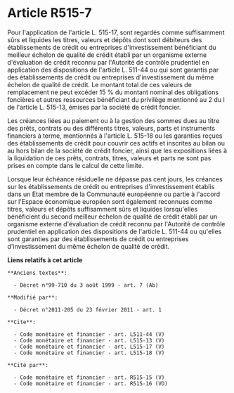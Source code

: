 # Article R515-7

Pour l'application de l'article L. 515-17, sont regardés comme suffisamment sûrs et liquides les titres, valeurs et dépôts
dont sont débiteurs des établissements de crédit ou entreprises d'investissement bénéficiant du meilleur échelon de qualité
de crédit établi par un organisme externe d'évaluation de crédit reconnu par l'Autorité de contrôle prudentiel en application
des dispositions de l'article L. 511-44 ou qui sont garantis par des établissements de crédit ou entreprises d'investissement
du même échelon de qualité de crédit. Le montant total de ces valeurs de remplacement ne peut excéder 15 % du montant nominal
des obligations foncières et autres ressources bénéficiant du privilège mentionné au 2 du I de l'article L. 515-13, émises
par la société de crédit foncier. 

Les créances liées au paiement ou à la gestion des sommes dues au titre des prêts, contrats ou des différents titres,
valeurs, parts et instruments financiers à terme, mentionnés à l'article L. 515-18 ou les garanties reçues des établissements
de crédit pour couvrir ces actifs et inscrites au bilan ou au hors bilan de la société de crédit foncier, ainsi que les
expositions liées à la liquidation de ces prêts, contrats, titres, valeurs et parts ne sont pas prises en compte dans le
calcul de cette limite. 

Lorsque leur échéance résiduelle ne dépasse pas cent jours, les créances sur les établissements de crédit ou entreprises
d'investissement établis dans un Etat membre de la Communauté européenne ou partie à l'accord sur l'Espace économique
européen sont également reconnues comme titres, valeurs et dépôts suffisamment sûrs et liquides lorsqu'elles bénéficient du
second meilleur échelon de qualité de crédit établi par un organisme externe d'évaluation de crédit reconnu par l'Autorité de
contrôle prudentiel en application des dispositions de l'article L. 511-44 ou qu'elles sont garanties par des établissements
de crédit ou entreprises d'investissement du même échelon de qualité de crédit.

**Liens relatifs à cet article**

	**Anciens textes**:

	  - Décret n°99-710 du 3 août 1999 - art. 7 (Ab)

	**Modifié par**:

	  - Décret n°2011-205 du 23 février 2011 - art. 1

	**Cite**:

	  - Code monétaire et financier - art. L511-44 (V)
	  - Code monétaire et financier - art. L515-13 (V)
	  - Code monétaire et financier - art. L515-17 (V)
	  - Code monétaire et financier - art. L515-18 (V)

	**Cité par**:

	  - Code monétaire et financier - art. R515-15 (V)
	  - Code monétaire et financier - art. R515-16 (VD)
